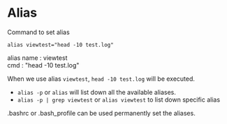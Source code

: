 # Alias

Command to set alias 

`alias viewtest="head -10 test.log"`

alias name  : viewtest  
cmd         : "head -10 test.log"

When we use alias `viewtest`, `head -10 test.log` will be executed.

* `alias -p` or `alias` will list down all the available aliases.  
* `alias -p | grep viewtest` or `alias viewtest` to list down specific alias

.bashrc or .bash_profile can be used permanently set the aliases. 
